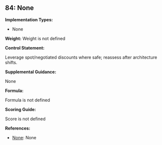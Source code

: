 ## 84: None

**Implementation Types:**
 
- None

**Weight:** Weight is not defined

**Control Statement:**

Leverage spot/negotiated discounts where safe; reassess after architecture shifts.

**Supplemental Guidance:**

None

**Formula:**

Formula is not defined

**Scoring Guide:**

Score is not defined

**References:**

- [None](None): None